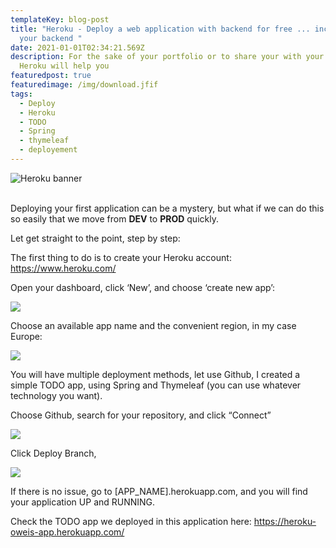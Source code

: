 ```yaml
---
templateKey: blog-post
title: "Heroku - Deploy a web application with backend for free ... including
  your backend "
date: 2021-01-01T02:34:21.569Z
description: For the sake of your portfolio or to share your with your team …
  Heroku will help you
featuredpost: true
featuredimage: /img/download.jfif
tags:
  - Deploy
  - Heroku
  - TODO
  - Spring
  - thymeleaf
  - deployement
---
```

<!--StartFragment-->

![Heroku banner](https://cdn-images-1.medium.com/max/2560/1*FSkUtK8pYPBSNeaVotU4Ug.png "Heroku: our deployment savior")

\
Deploying your first application can be a mystery, but what if we can do this so easily that we move from **DEV** to **PROD**  quickly.

Let get straight to the point, step by step:

The first thing to do is to create your Heroku account: <https://www.heroku.com/>

Open your dashboard, click ‘New’, and choose ‘create new app’:

![](https://cdn-images-1.medium.com/max/800/1*vxswjDuunTmVnMqVE7YNPw.png)

Choose an available app name and the convenient region, in my case Europe:

![](https://cdn-images-1.medium.com/max/800/1*5DnpzlcWh6XcjPgjJ9QOqw.png)

You will have multiple deployment methods, let use Github, I created a simple TODO app, using Spring and Thymeleaf (you can use whatever technology you want).

Choose Github, search for your repository, and click “Connect”

![](https://cdn-images-1.medium.com/max/800/1*33co9Yd3Rvq9PWrDw_gVNg.png)

Click Deploy Branch,

![](https://cdn-images-1.medium.com/max/800/1*dKJXqXbO3ODpbg7PCApbNQ.png)

If there is no issue, go to \[APP_NAME].herokuapp.com, and you will find your application UP and RUNNING.

Check the TODO app we deployed in this application here: <https://heroku-oweis-app.herokuapp.com/>

<!--EndFragment-->